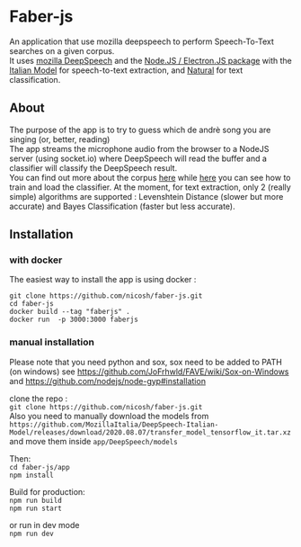 
# Faber-js
An application that use mozilla deepspeech to perform Speech-To-Text searches on a given corpus.  
It uses [mozilla DeepSpeech](https://github.com/mozilla/DeepSpeech) and the [Node.JS / Electron.JS package](https://deepspeech.readthedocs.io/en/v0.8.2/USING.html#using-the-node-js-electron-js-package)  with the  [Italian Model](https://github.com/MozillaItalia/DeepSpeech-Italian-Model) for speech-to-text extraction,
and [Natural](https://github.com/NaturalNode/natural) for text classification.

## About  
The purpose of the app is to try  to guess which de andrè song you are singing (or, better, reading)  
The app  streams the microphone audio from the browser to a NodeJS server (using socket.io) where DeepSpeech  will read the buffer and a classifier will classify the  DeepSpeech result.  
You can find out more about the corpus [here](https://github.com/nicosh/faber-js/tree/main/app/DeepSpeech/corpus/corpus) while [here](https://github.com/nicosh/faber-js/blob/main/app/DeepSpeech/corpus/classifier.js) you can see how to train and load the classifier. 
At the moment, for text extraction, only 2 (really simple) algorithms are supported : Levenshtein Distance (slower but more accurate) and Bayes Classification (faster but  less accurate).  

## Installation
### with docker
The easiest way to install the app is using docker :   

`git clone https://github.com/nicosh/faber-js.git`  
`cd faber-js`  
`docker build --tag "faberjs" .`  
`docker run  -p 3000:3000 faberjs`  

### manual installation 
Please note that you need python and sox, sox need to be added  to PATH (on windows) see 
https://github.com/JoFrhwld/FAVE/wiki/Sox-on-Windows and https://github.com/nodejs/node-gyp#installation

clone the repo :  
`git clone https://github.com/nicosh/faber-js.git`  
Also you need to manually download the models from `https://github.com/MozillaItalia/DeepSpeech-Italian-Model/releases/download/2020.08.07/transfer_model_tensorflow_it.tar.xz` 
and move them inside `app/DeepSpeech/models`  

Then:  
`cd faber-js/app`  
`npm install`  

Build for production:  
`npm run build`  
`npm run start`  

or run in dev mode  
`npm run dev`  

